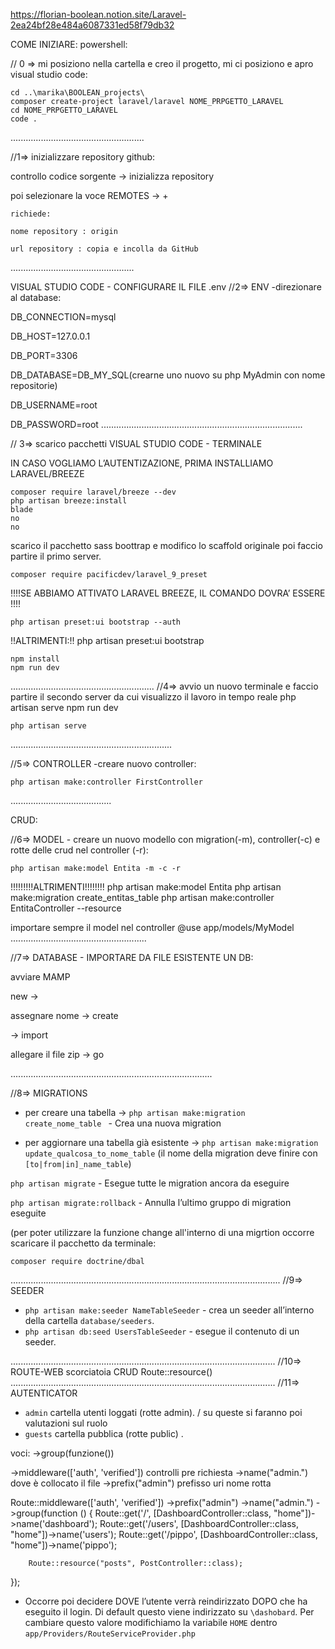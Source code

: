 https://florian-boolean.notion.site/Laravel-2ea24bf28e484a6087331ed58f79db32 


COME INIZIARE:
powershell:

// 0 =>
mi posiziono nella cartella e creo il progetto, mi ci posiziono e apro visual studio code:

    cd ..\marika\BOOLEAN_projects\
    composer create-project laravel/laravel NOME_PRPGETTO_LARAVEL
    cd NOME_PRPGETTO_LARAVEL
    code .
.....................................................

//1=> inizializzare repository github:

controllo codice sorgente → inizializza repository

   poi selezionare la voce REMOTES → + 

    richiede:

    nome repository : origin

    url repository : copia e incolla da GitHub
    
.................................................

VISUAL STUDIO CODE - CONFIGURARE IL FILE .env
//2=>
ENV -direzionare al database:


DB_CONNECTION=mysql

DB_HOST=127.0.0.1

DB_PORT=3306

DB_DATABASE=DB_MY_SQL(crearne uno nuovo su php MyAdmin con nome repositorie)

DB_USERNAME=root

DB_PASSWORD=root
................................................................................

// 3=> scarico pacchetti
VISUAL STUDIO CODE - TERMINALE

IN CASO VOGLIAMO L’AUTENTIZAZIONE, PRIMA INSTALLIAMO LARAVEL/BREEZE

    composer require laravel/breeze --dev
    php artisan breeze:install 
    blade
    no
    no
    

scarico il pacchetto sass boottrap e modifico lo scaffold originale
poi faccio partire il primo server.
 
    composer require pacificdev/laravel_9_preset  
    
!!!!SE ABBIAMO ATTIVATO LARAVEL BREEZE, IL COMANDO DOVRA’ ESSERE !!!!

    php artisan preset:ui bootstrap --auth
    
!!ALTRIMENTI:!!
    php artisan preset:ui bootstrap
    
    npm install  
    npm run dev

.........................................................
//4=>
avvio un nuovo terminale e faccio partire il secondo server da cui visualizzo il lavoro in tempo reale
php artisan serve  npm run dev
    
    php artisan serve
................................................................

//5=>
CONTROLLER -creare nuovo controller:

    php artisan make:controller FirstController

........................................

CRUD:

//6=> 
MODEL - creare un nuovo modello con migration(-m), controller(-c) e rotte delle crud nel controller (-r):

    php artisan make:model Entita -m -c -r 

!!!!!!!!!ALTRIMENTI!!!!!!!!
php artisan make:model Entita
php artisan make:migration create_entitas_table
php artisan make:controller EntitaController --resource



importare sempre il model nel controller
@use app/models/MyModel
......................................................


//7=> DATABASE - IMPORTARE DA FILE ESISTENTE UN DB:

avviare MAMP

new  → 

assegnare nome  → create

→ import 

allegare il file zip → go


................................................................................

//8=>
MIGRATIONS

- per creare una tabella → `php artisan make:migration create_nome_table ` - Crea una nuova migration

- per aggiornare una tabella già esistente → `php artisan make:migration update_qualcosa_to_nome_table` 
 (il nome della migration deve finire con `[to|from|in]_name_table`)

`php artisan migrate` - Esegue tutte le migration ancora da eseguire

`php artisan migrate:rollback` - Annulla l’ultimo gruppo di migration eseguite

(per poter utilizzare la funzione change all'interno di una migrtion occorre scaricare il pacchetto da terminale:

`composer require doctrine/dbal`

...........................................................................................................
//9=>
SEEDER
- `php artisan make:seeder NameTableSeeder` - crea un seeder all’interno della cartella `database/seeders`. 
- `php artisan db:seed UsersTableSeeder` - esegue il contenuto di un seeder.

.........................................................................................................
//10=>
ROUTE-WEB
scorciatoia CRUD
Route::resource()
.........................................................................................................
//11=>
AUTENTICATOR
- `admin` cartella utenti loggati (rotte admin). / su queste si faranno poi valutazioni sul ruolo
- `guests`  cartella pubblica (rotte public) .

voci:
  ->group(funzione())
  
 ->middleware(['auth', 'verified'])
 controlli pre richiesta 
 ->name("admin.")
 dove è collocato il file
 ->prefix("admin") prefisso uri nome rotta 
 
Route::middleware(['auth', 'verified'])
    ->prefix("admin") 
    ->name("admin.") 
    ->group(function () {
        Route::get('/', [DashboardController::class, "home"])->name('dashboard');
        Route::get('/users', [DashboardController::class, "home"])->name('users');
        Route::get('/pippo', [DashboardController::class, "home"])->name('pippo');

        Route::resource("posts", PostController::class);
  });
  - Occorre poi decidere DOVE l’utente verrà reindirizzato DOPO che ha eseguito il login. Di default questo viene indirizzato su `\dashobard`. Per cambiare questo valore modifichiamo la variabile `HOME` dentro `app/Providers/RouteServiceProvider.php`
